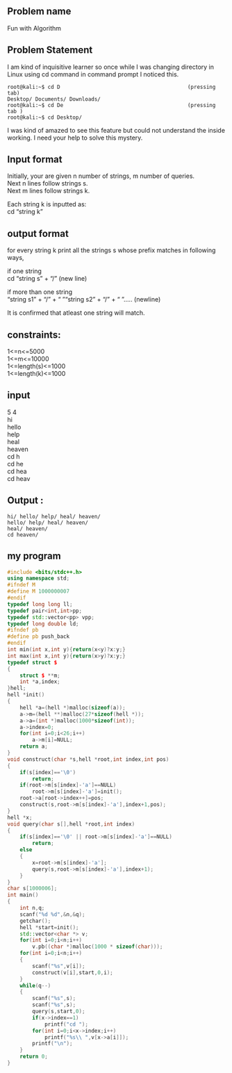 ## Problem name
Fun with Algorithm

## Problem Statement
I am kind of inquisitive learner so once while I was changing directory in Linux using cd command in command prompt I noticed this.

```
root@kali:~$ cd D                                         (pressing tab)
Desktop/ Documents/ Downloads/
root@kali:~$ cd De                                        (pressing tab )
root@kali:~$ cd Desktop/
```

I was kind of amazed to see this feature but could not understand the inside working. I need your help to solve this mystery.

## Input format  
Initially, your are given n number of strings, m number of queries.   
Next n lines follow strings s.  
Next m lines follow strings k.  

Each string k is inputted as:  
cd “string k”  

## output format
for every string k print all the strings s whose prefix matches in following ways, 

if one string  
cd “string s” + “/” (new line)

if more than one string  
“string s1” + “/” + “ ”“string s2” + “/” + “ ”..... (newline)

It is confirmed that atleast one string will match.

## constraints:
1<=n<=5000  
1<=m<=10000  
1<=length(s)<=1000  
1<=length(k)<=1000  

## input
5 4  
hi  
hello  
help  
heal  
heaven  
cd h  
cd he  
cd hea  
cd heav  



## Output :  
```
hi/ hello/ help/ heal/ heaven/
hello/ help/ heal/ heaven/
heal/ heaven/
cd heaven/
```

## my program
```c++
#include <bits/stdc++.h>
using namespace std;
#ifndef M
#define M 1000000007
#endif
typedef long long ll;
typedef pair<int,int>pp;
typedef std::vector<pp> vpp;
typedef long double ld;
#ifndef pb
#define pb push_back 
#endif 
int min(int x,int y){return(x<y)?x:y;}
int max(int x,int y){return(x>y)?x:y;}
typedef struct $
{
    struct $ **m;
    int *a,index;
}hell;
hell *init()
{
    hell *a=(hell *)malloc(sizeof(a));
    a->m=(hell **)malloc(27*sizeof(hell *));
    a->a=(int *)malloc(1000*sizeof(int));
    a->index=0;
    for(int i=0;i<26;i++)
        a->m[i]=NULL;
    return a;
}
void construct(char *s,hell *root,int index,int pos)
{
    if(s[index]=='\0')
        return;
    if(root->m[s[index]-'a']==NULL)
        root->m[s[index]-'a']=init();
    root->a[root->index++]=pos;
    construct(s,root->m[s[index]-'a'],index+1,pos);
}
hell *x;
void query(char s[],hell *root,int index)
{
    if(s[index]=='\0' || root->m[s[index]-'a']==NULL)
        return;
    else
    {
        x=root->m[s[index]-'a'];
        query(s,root->m[s[index]-'a'],index+1);
    }
}
char s[1000006];
int main()
{
    int n,q;
    scanf("%d %d",&n,&q);
    getchar();
    hell *start=init();
    std::vector<char *> v;
    for(int i=0;i<n;i++)
        v.pb((char *)malloc(1000 * sizeof(char)));
    for(int i=0;i<n;i++)
    {
        scanf("%s",v[i]);
        construct(v[i],start,0,i);
    }
    while(q--)
    {
        scanf("%s",s);
        scanf("%s",s);
        query(s,start,0);
        if(x->index==1)
            printf("cd ");
        for(int i=0;i<x->index;i++)
            printf("%s\\ ",v[x->a[i]]);
        printf("\n");
    }
    return 0;
}

```
